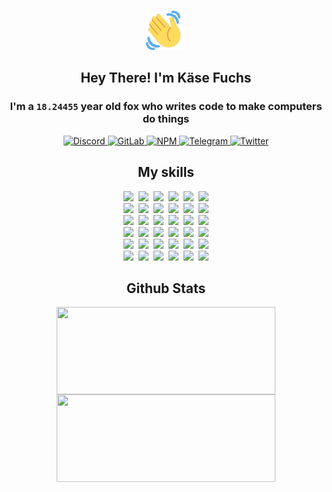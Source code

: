 <div><p align=center><img src=./resources/images/wave.gif width=64px height=64px></p><h2 align=center>Hey There! I'm Käse Fuchs</h2><h3 align=center>I'm a <code>18.24455</code> year old fox who writes code to make computers do things</h3><p align=center><a href=https://discord.com/users/507526681125322772><img alt=Discord src="https://img.shields.io/badge/Discord-5865F2?logo=discord&logoColor=white&style=flat-square#fd56f7590a39195aaea44f5ef355a3a1"> </a><a href=https://gitlab.com/kasefuchs><img alt=GitLab src="https://img.shields.io/badge/GitLab-330F63?logo=gitlab&logoColor=white&style=flat-square#fd56f7590a39195aaea44f5ef355a3a1"> </a><a href=https://npmjs.com/~kasefuchs><img alt=NPM src="https://img.shields.io/badge/NPM-CB3837?logo=npm&logoColor=white&style=flat-square#fd56f7590a39195aaea44f5ef355a3a1"> </a><a href=https://t.me/kasefuchs><img alt=Telegram src="https://img.shields.io/badge/Telegram-2CA5E0?logo=telegram&logoColor=white&style=flat-square#fd56f7590a39195aaea44f5ef355a3a1"> </a><a href=https://twitter.com/kasefuchs><img alt=Twitter src="https://img.shields.io/badge/Twitter-1DA1F2?logo=twitter&logoColor=white&style=flat-square#fd56f7590a39195aaea44f5ef355a3a1"></a></p><h2 align=center>My skills</h2><p align=center><a href=https://aws.amazon.com/ ><picture><source srcset="https://skillicons.dev/icons?i=aws&theme=dark#fd56f7590a39195aaea44f5ef355a3a1" media="(prefers-color-scheme: dark)"><source srcset="https://skillicons.dev/icons?i=aws&theme=light#fd56f7590a39195aaea44f5ef355a3a1" media="(prefers-color-scheme: light), (prefers-color-scheme: no-preference)"><img src="https://skillicons.dev/icons?i=aws&theme=light#fd56f7590a39195aaea44f5ef355a3a1"></picture></a>&nbsp;&nbsp;<a href=https://en.wikipedia.org/wiki/Bash_(Unix_shell)><picture><source srcset="https://skillicons.dev/icons?i=bash&theme=dark#fd56f7590a39195aaea44f5ef355a3a1" media="(prefers-color-scheme: dark)"><source srcset="https://skillicons.dev/icons?i=bash&theme=light#fd56f7590a39195aaea44f5ef355a3a1" media="(prefers-color-scheme: light), (prefers-color-scheme: no-preference)"><img src="https://skillicons.dev/icons?i=bash&theme=light#fd56f7590a39195aaea44f5ef355a3a1"></picture></a>&nbsp;&nbsp;<a href=https://discord.com/developers/docs><picture><source srcset="https://skillicons.dev/icons?i=bots&theme=dark#fd56f7590a39195aaea44f5ef355a3a1" media="(prefers-color-scheme: dark)"><source srcset="https://skillicons.dev/icons?i=bots&theme=light#fd56f7590a39195aaea44f5ef355a3a1" media="(prefers-color-scheme: light), (prefers-color-scheme: no-preference)"><img src="https://skillicons.dev/icons?i=bots&theme=light#fd56f7590a39195aaea44f5ef355a3a1"></picture></a>&nbsp;&nbsp;<a href=https://www.cloudflare.com/ ><picture><source srcset="https://skillicons.dev/icons?i=cloudflare&theme=dark#fd56f7590a39195aaea44f5ef355a3a1" media="(prefers-color-scheme: dark)"><source srcset="https://skillicons.dev/icons?i=cloudflare&theme=light#fd56f7590a39195aaea44f5ef355a3a1" media="(prefers-color-scheme: light), (prefers-color-scheme: no-preference)"><img src="https://skillicons.dev/icons?i=cloudflare&theme=light#fd56f7590a39195aaea44f5ef355a3a1"></picture></a>&nbsp;&nbsp;<a href=https://en.wikipedia.org/wiki/CSS><picture><source srcset="https://skillicons.dev/icons?i=css&theme=dark#fd56f7590a39195aaea44f5ef355a3a1" media="(prefers-color-scheme: dark)"><source srcset="https://skillicons.dev/icons?i=css&theme=light#fd56f7590a39195aaea44f5ef355a3a1" media="(prefers-color-scheme: light), (prefers-color-scheme: no-preference)"><img src="https://skillicons.dev/icons?i=css&theme=light#fd56f7590a39195aaea44f5ef355a3a1"></picture></a>&nbsp;&nbsp;<a href=https://www.docker.com/ ><picture><source srcset="https://skillicons.dev/icons?i=docker&theme=dark#fd56f7590a39195aaea44f5ef355a3a1" media="(prefers-color-scheme: dark)"><source srcset="https://skillicons.dev/icons?i=docker&theme=light#fd56f7590a39195aaea44f5ef355a3a1" media="(prefers-color-scheme: light), (prefers-color-scheme: no-preference)"><img src="https://skillicons.dev/icons?i=docker&theme=light#fd56f7590a39195aaea44f5ef355a3a1"></picture></a><br><a href=https://www.electronjs.org/ ><picture><source srcset="https://skillicons.dev/icons?i=electron&theme=dark#fd56f7590a39195aaea44f5ef355a3a1" media="(prefers-color-scheme: dark)"><source srcset="https://skillicons.dev/icons?i=electron&theme=light#fd56f7590a39195aaea44f5ef355a3a1" media="(prefers-color-scheme: light), (prefers-color-scheme: no-preference)"><img src="https://skillicons.dev/icons?i=electron&theme=light#fd56f7590a39195aaea44f5ef355a3a1"></picture></a>&nbsp;&nbsp;<a href=https://expressjs.com/ ><picture><source srcset="https://skillicons.dev/icons?i=express&theme=dark#fd56f7590a39195aaea44f5ef355a3a1" media="(prefers-color-scheme: dark)"><source srcset="https://skillicons.dev/icons?i=express&theme=light#fd56f7590a39195aaea44f5ef355a3a1" media="(prefers-color-scheme: light), (prefers-color-scheme: no-preference)"><img src="https://skillicons.dev/icons?i=express&theme=light#fd56f7590a39195aaea44f5ef355a3a1"></picture></a>&nbsp;&nbsp;<a href=https://www.figma.com/ ><picture><source srcset="https://skillicons.dev/icons?i=figma&theme=dark#fd56f7590a39195aaea44f5ef355a3a1" media="(prefers-color-scheme: dark)"><source srcset="https://skillicons.dev/icons?i=figma&theme=light#fd56f7590a39195aaea44f5ef355a3a1" media="(prefers-color-scheme: light), (prefers-color-scheme: no-preference)"><img src="https://skillicons.dev/icons?i=figma&theme=light#fd56f7590a39195aaea44f5ef355a3a1"></picture></a>&nbsp;&nbsp;<a href=https://firebase.google.com/ ><picture><source srcset="https://skillicons.dev/icons?i=firebase&theme=dark#fd56f7590a39195aaea44f5ef355a3a1" media="(prefers-color-scheme: dark)"><source srcset="https://skillicons.dev/icons?i=firebase&theme=light#fd56f7590a39195aaea44f5ef355a3a1" media="(prefers-color-scheme: light), (prefers-color-scheme: no-preference)"><img src="https://skillicons.dev/icons?i=firebase&theme=light#fd56f7590a39195aaea44f5ef355a3a1"></picture></a>&nbsp;&nbsp;<a href=https://flask.palletsprojects.com/ ><picture><source srcset="https://skillicons.dev/icons?i=flask&theme=dark#fd56f7590a39195aaea44f5ef355a3a1" media="(prefers-color-scheme: dark)"><source srcset="https://skillicons.dev/icons?i=flask&theme=light#fd56f7590a39195aaea44f5ef355a3a1" media="(prefers-color-scheme: light), (prefers-color-scheme: no-preference)"><img src="https://skillicons.dev/icons?i=flask&theme=light#fd56f7590a39195aaea44f5ef355a3a1"></picture></a>&nbsp;&nbsp;<a href=https://cloud.google.com/ ><picture><source srcset="https://skillicons.dev/icons?i=gcp&theme=dark#fd56f7590a39195aaea44f5ef355a3a1" media="(prefers-color-scheme: dark)"><source srcset="https://skillicons.dev/icons?i=gcp&theme=light#fd56f7590a39195aaea44f5ef355a3a1" media="(prefers-color-scheme: light), (prefers-color-scheme: no-preference)"><img src="https://skillicons.dev/icons?i=gcp&theme=light#fd56f7590a39195aaea44f5ef355a3a1"></picture></a><br><a href=https://git-scm.com/ ><picture><source srcset="https://skillicons.dev/icons?i=git&theme=dark#fd56f7590a39195aaea44f5ef355a3a1" media="(prefers-color-scheme: dark)"><source srcset="https://skillicons.dev/icons?i=git&theme=light#fd56f7590a39195aaea44f5ef355a3a1" media="(prefers-color-scheme: light), (prefers-color-scheme: no-preference)"><img src="https://skillicons.dev/icons?i=git&theme=light#fd56f7590a39195aaea44f5ef355a3a1"></picture></a>&nbsp;&nbsp;<a href=https://github.com/ ><picture><source srcset="https://skillicons.dev/icons?i=github&theme=dark#fd56f7590a39195aaea44f5ef355a3a1" media="(prefers-color-scheme: dark)"><source srcset="https://skillicons.dev/icons?i=github&theme=light#fd56f7590a39195aaea44f5ef355a3a1" media="(prefers-color-scheme: light), (prefers-color-scheme: no-preference)"><img src="https://skillicons.dev/icons?i=github&theme=light#fd56f7590a39195aaea44f5ef355a3a1"></picture></a>&nbsp;&nbsp;<a href=https://gitlab.com/ ><picture><source srcset="https://skillicons.dev/icons?i=gitlab&theme=dark#fd56f7590a39195aaea44f5ef355a3a1" media="(prefers-color-scheme: dark)"><source srcset="https://skillicons.dev/icons?i=gitlab&theme=light#fd56f7590a39195aaea44f5ef355a3a1" media="(prefers-color-scheme: light), (prefers-color-scheme: no-preference)"><img src="https://skillicons.dev/icons?i=gitlab&theme=light#fd56f7590a39195aaea44f5ef355a3a1"></picture></a>&nbsp;&nbsp;<a href=https://www.heroku.com/ ><picture><source srcset="https://skillicons.dev/icons?i=heroku&theme=dark#fd56f7590a39195aaea44f5ef355a3a1" media="(prefers-color-scheme: dark)"><source srcset="https://skillicons.dev/icons?i=heroku&theme=light#fd56f7590a39195aaea44f5ef355a3a1" media="(prefers-color-scheme: light), (prefers-color-scheme: no-preference)"><img src="https://skillicons.dev/icons?i=heroku&theme=light#fd56f7590a39195aaea44f5ef355a3a1"></picture></a>&nbsp;&nbsp;<a href=https://en.wikipedia.org/wiki/HTML><picture><source srcset="https://skillicons.dev/icons?i=html&theme=dark#fd56f7590a39195aaea44f5ef355a3a1" media="(prefers-color-scheme: dark)"><source srcset="https://skillicons.dev/icons?i=html&theme=light#fd56f7590a39195aaea44f5ef355a3a1" media="(prefers-color-scheme: light), (prefers-color-scheme: no-preference)"><img src="https://skillicons.dev/icons?i=html&theme=light#fd56f7590a39195aaea44f5ef355a3a1"></picture></a>&nbsp;&nbsp;<a href=https://en.wikipedia.org/wiki/JavaScript><picture><source srcset="https://skillicons.dev/icons?i=js&theme=dark#fd56f7590a39195aaea44f5ef355a3a1" media="(prefers-color-scheme: dark)"><source srcset="https://skillicons.dev/icons?i=js&theme=light#fd56f7590a39195aaea44f5ef355a3a1" media="(prefers-color-scheme: light), (prefers-color-scheme: no-preference)"><img src="https://skillicons.dev/icons?i=js&theme=light#fd56f7590a39195aaea44f5ef355a3a1"></picture></a><br><a href=https://en.wikipedia.org/wiki/Linux><picture><source srcset="https://skillicons.dev/icons?i=linux&theme=dark#fd56f7590a39195aaea44f5ef355a3a1" media="(prefers-color-scheme: dark)"><source srcset="https://skillicons.dev/icons?i=linux&theme=light#fd56f7590a39195aaea44f5ef355a3a1" media="(prefers-color-scheme: light), (prefers-color-scheme: no-preference)"><img src="https://skillicons.dev/icons?i=linux&theme=light#fd56f7590a39195aaea44f5ef355a3a1"></picture></a>&nbsp;&nbsp;<a href=https://mui.com/ ><picture><source srcset="https://skillicons.dev/icons?i=materialui&theme=dark#fd56f7590a39195aaea44f5ef355a3a1" media="(prefers-color-scheme: dark)"><source srcset="https://skillicons.dev/icons?i=materialui&theme=light#fd56f7590a39195aaea44f5ef355a3a1" media="(prefers-color-scheme: light), (prefers-color-scheme: no-preference)"><img src="https://skillicons.dev/icons?i=materialui&theme=light#fd56f7590a39195aaea44f5ef355a3a1"></picture></a>&nbsp;&nbsp;<a href=https://en.wikipedia.org/wiki/Markdown><picture><source srcset="https://skillicons.dev/icons?i=md&theme=dark#fd56f7590a39195aaea44f5ef355a3a1" media="(prefers-color-scheme: dark)"><source srcset="https://skillicons.dev/icons?i=md&theme=light#fd56f7590a39195aaea44f5ef355a3a1" media="(prefers-color-scheme: light), (prefers-color-scheme: no-preference)"><img src="https://skillicons.dev/icons?i=md&theme=light#fd56f7590a39195aaea44f5ef355a3a1"></picture></a>&nbsp;&nbsp;<a href=https://www.mongodb.com/ ><picture><source srcset="https://skillicons.dev/icons?i=mongodb&theme=dark#fd56f7590a39195aaea44f5ef355a3a1" media="(prefers-color-scheme: dark)"><source srcset="https://skillicons.dev/icons?i=mongodb&theme=light#fd56f7590a39195aaea44f5ef355a3a1" media="(prefers-color-scheme: light), (prefers-color-scheme: no-preference)"><img src="https://skillicons.dev/icons?i=mongodb&theme=light#fd56f7590a39195aaea44f5ef355a3a1"></picture></a>&nbsp;&nbsp;<a href=https://www.mysql.com/ ><picture><source srcset="https://skillicons.dev/icons?i=mysql&theme=dark#fd56f7590a39195aaea44f5ef355a3a1" media="(prefers-color-scheme: dark)"><source srcset="https://skillicons.dev/icons?i=mysql&theme=light#fd56f7590a39195aaea44f5ef355a3a1" media="(prefers-color-scheme: light), (prefers-color-scheme: no-preference)"><img src="https://skillicons.dev/icons?i=mysql&theme=light#fd56f7590a39195aaea44f5ef355a3a1"></picture></a>&nbsp;&nbsp;<a href=https://nextjs.org/ ><picture><source srcset="https://skillicons.dev/icons?i=nextjs&theme=dark#fd56f7590a39195aaea44f5ef355a3a1" media="(prefers-color-scheme: dark)"><source srcset="https://skillicons.dev/icons?i=nextjs&theme=light#fd56f7590a39195aaea44f5ef355a3a1" media="(prefers-color-scheme: light), (prefers-color-scheme: no-preference)"><img src="https://skillicons.dev/icons?i=nextjs&theme=light#fd56f7590a39195aaea44f5ef355a3a1"></picture></a><br><a href=https://nodejs.org/en/ ><picture><source srcset="https://skillicons.dev/icons?i=nodejs&theme=dark#fd56f7590a39195aaea44f5ef355a3a1" media="(prefers-color-scheme: dark)"><source srcset="https://skillicons.dev/icons?i=nodejs&theme=light#fd56f7590a39195aaea44f5ef355a3a1" media="(prefers-color-scheme: light), (prefers-color-scheme: no-preference)"><img src="https://skillicons.dev/icons?i=nodejs&theme=light#fd56f7590a39195aaea44f5ef355a3a1"></picture></a>&nbsp;&nbsp;<a href=https://www.postgresql.org/ ><picture><source srcset="https://skillicons.dev/icons?i=postgres&theme=dark#fd56f7590a39195aaea44f5ef355a3a1" media="(prefers-color-scheme: dark)"><source srcset="https://skillicons.dev/icons?i=postgres&theme=light#fd56f7590a39195aaea44f5ef355a3a1" media="(prefers-color-scheme: light), (prefers-color-scheme: no-preference)"><img src="https://skillicons.dev/icons?i=postgres&theme=light#fd56f7590a39195aaea44f5ef355a3a1"></picture></a>&nbsp;&nbsp;<a href=https://learn.microsoft.com/en-us/powershell/ ><picture><source srcset="https://skillicons.dev/icons?i=powershell&theme=dark#fd56f7590a39195aaea44f5ef355a3a1" media="(prefers-color-scheme: dark)"><source srcset="https://skillicons.dev/icons?i=powershell&theme=light#fd56f7590a39195aaea44f5ef355a3a1" media="(prefers-color-scheme: light), (prefers-color-scheme: no-preference)"><img src="https://skillicons.dev/icons?i=powershell&theme=light#fd56f7590a39195aaea44f5ef355a3a1"></picture></a>&nbsp;&nbsp;<a href=https://www.python.org/ ><picture><source srcset="https://skillicons.dev/icons?i=py&theme=dark#fd56f7590a39195aaea44f5ef355a3a1" media="(prefers-color-scheme: dark)"><source srcset="https://skillicons.dev/icons?i=py&theme=light#fd56f7590a39195aaea44f5ef355a3a1" media="(prefers-color-scheme: light), (prefers-color-scheme: no-preference)"><img src="https://skillicons.dev/icons?i=py&theme=light#fd56f7590a39195aaea44f5ef355a3a1"></picture></a>&nbsp;&nbsp;<a href=https://www.raspberrypi.org/ ><picture><source srcset="https://skillicons.dev/icons?i=raspberrypi&theme=dark#fd56f7590a39195aaea44f5ef355a3a1" media="(prefers-color-scheme: dark)"><source srcset="https://skillicons.dev/icons?i=raspberrypi&theme=light#fd56f7590a39195aaea44f5ef355a3a1" media="(prefers-color-scheme: light), (prefers-color-scheme: no-preference)"><img src="https://skillicons.dev/icons?i=raspberrypi&theme=light#fd56f7590a39195aaea44f5ef355a3a1"></picture></a>&nbsp;&nbsp;<a href=https://reactjs.org/ ><picture><source srcset="https://skillicons.dev/icons?i=react&theme=dark#fd56f7590a39195aaea44f5ef355a3a1" media="(prefers-color-scheme: dark)"><source srcset="https://skillicons.dev/icons?i=react&theme=light#fd56f7590a39195aaea44f5ef355a3a1" media="(prefers-color-scheme: light), (prefers-color-scheme: no-preference)"><img src="https://skillicons.dev/icons?i=react&theme=light#fd56f7590a39195aaea44f5ef355a3a1"></picture></a><br><a href=https://redux.js.org/ ><picture><source srcset="https://skillicons.dev/icons?i=redux&theme=dark#fd56f7590a39195aaea44f5ef355a3a1" media="(prefers-color-scheme: dark)"><source srcset="https://skillicons.dev/icons?i=redux&theme=light#fd56f7590a39195aaea44f5ef355a3a1" media="(prefers-color-scheme: light), (prefers-color-scheme: no-preference)"><img src="https://skillicons.dev/icons?i=redux&theme=light#fd56f7590a39195aaea44f5ef355a3a1"></picture></a>&nbsp;&nbsp;<a href=https://en.wikipedia.org/wiki/Regular_expression><picture><source srcset="https://skillicons.dev/icons?i=regex&theme=dark#fd56f7590a39195aaea44f5ef355a3a1" media="(prefers-color-scheme: dark)"><source srcset="https://skillicons.dev/icons?i=regex&theme=light#fd56f7590a39195aaea44f5ef355a3a1" media="(prefers-color-scheme: light), (prefers-color-scheme: no-preference)"><img src="https://skillicons.dev/icons?i=regex&theme=light#fd56f7590a39195aaea44f5ef355a3a1"></picture></a>&nbsp;&nbsp;<a href=https://en.wikipedia.org/wiki/Sass_(stylesheet_language)><picture><source srcset="https://skillicons.dev/icons?i=sass&theme=dark#fd56f7590a39195aaea44f5ef355a3a1" media="(prefers-color-scheme: dark)"><source srcset="https://skillicons.dev/icons?i=sass&theme=light#fd56f7590a39195aaea44f5ef355a3a1" media="(prefers-color-scheme: light), (prefers-color-scheme: no-preference)"><img src="https://skillicons.dev/icons?i=sass&theme=light#fd56f7590a39195aaea44f5ef355a3a1"></picture></a>&nbsp;&nbsp;<a href=https://www.typescriptlang.org/ ><picture><source srcset="https://skillicons.dev/icons?i=ts&theme=dark#fd56f7590a39195aaea44f5ef355a3a1" media="(prefers-color-scheme: dark)"><source srcset="https://skillicons.dev/icons?i=ts&theme=light#fd56f7590a39195aaea44f5ef355a3a1" media="(prefers-color-scheme: light), (prefers-color-scheme: no-preference)"><img src="https://skillicons.dev/icons?i=ts&theme=light#fd56f7590a39195aaea44f5ef355a3a1"></picture></a>&nbsp;&nbsp;<a href=https://unity.com/ ><picture><source srcset="https://skillicons.dev/icons?i=unity&theme=dark#fd56f7590a39195aaea44f5ef355a3a1" media="(prefers-color-scheme: dark)"><source srcset="https://skillicons.dev/icons?i=unity&theme=light#fd56f7590a39195aaea44f5ef355a3a1" media="(prefers-color-scheme: light), (prefers-color-scheme: no-preference)"><img src="https://skillicons.dev/icons?i=unity&theme=light#fd56f7590a39195aaea44f5ef355a3a1"></picture></a>&nbsp;&nbsp;<a href=https://workers.cloudflare.com/ ><picture><source srcset="https://skillicons.dev/icons?i=workers&theme=dark#fd56f7590a39195aaea44f5ef355a3a1" media="(prefers-color-scheme: dark)"><source srcset="https://skillicons.dev/icons?i=workers&theme=light#fd56f7590a39195aaea44f5ef355a3a1" media="(prefers-color-scheme: light), (prefers-color-scheme: no-preference)"><img src="https://skillicons.dev/icons?i=workers&theme=light#fd56f7590a39195aaea44f5ef355a3a1"></picture></a><br></p><h2 align=center>Github Stats</h2><p align=center><picture><source srcset="https://github-readme-stats-kasefuchs.vercel.app/api/?count_private=true&hide_border=true&hide_rank=true&line_height=20&hide_title=true&username=Kasefuchs&theme=dark#fd56f7590a39195aaea44f5ef355a3a1" media="(prefers-color-scheme: dark)"><source srcset="https://github-readme-stats-kasefuchs.vercel.app/api/?count_private=true&hide_border=true&hide_rank=true&line_height=20&hide_title=true&username=Kasefuchs&theme=light#fd56f7590a39195aaea44f5ef355a3a1" media="(prefers-color-scheme: light), (prefers-color-scheme: no-preference)"><img align=middle width=350 height=140 src="https://github-readme-stats-kasefuchs.vercel.app/api/?count_private=true&hide_border=true&hide_rank=true&line_height=20&hide_title=true&username=Kasefuchs&theme=light#fd56f7590a39195aaea44f5ef355a3a1"></picture><picture><source srcset="https://github-readme-stats-kasefuchs.vercel.app/api/top-langs/?count_private=true&hide_border=true&layout=compact&username=Kasefuchs&theme=dark#fd56f7590a39195aaea44f5ef355a3a1" media="(prefers-color-scheme: dark)"><source srcset="https://github-readme-stats-kasefuchs.vercel.app/api/top-langs/?count_private=true&hide_border=true&layout=compact&username=Kasefuchs&theme=light#fd56f7590a39195aaea44f5ef355a3a1" media="(prefers-color-scheme: light), (prefers-color-scheme: no-preference)"><img align=middle width=350 height=140 src="https://github-readme-stats-kasefuchs.vercel.app/api/top-langs/?count_private=true&hide_border=true&layout=compact&username=Kasefuchs&theme=light#fd56f7590a39195aaea44f5ef355a3a1"></picture></p><img src="https://hit.yhype.me/github/profile?user_id=64592097#fd56f7590a39195aaea44f5ef355a3a1" alt=""></div>